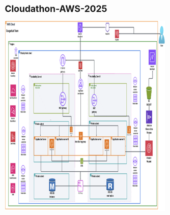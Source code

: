 # Cloudathon-AWS-2025

<img src="CougarLab%20Team%20Architecture.png" alt="CougarLab Team Architecture" width="1100" height="600"/>




